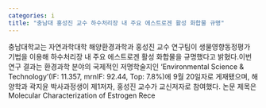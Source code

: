 ```yaml
---
categories: i
title: "충남대 홍성진 교수 하수처리장 내 주요 에스트로겐 활성 화합물 규명"
---
```

충남대학교는 자연과학대학 해양환경과학과 홍성진 교수 연구팀이 생물영향동정평가 기법을 이용해 하수처리장 내 주요 에스트로겐 활성 화합물을 규명했다고 밝혔다.이번 연구 결과는 환경과학 분야의 국제적인 저명학술지인 ‘Environmental Science & Technology’(IF: 11.357, mrnIF: 92.44, Top: 7.8%)에 9월 20일자로 게재됐으며, 해양학과 곽지윤 박사과정생이 제1저자, 홍성진 교수가 교신저자로 참여했다. 논문 제목은 Molecular Characterization of Estrogen Rece